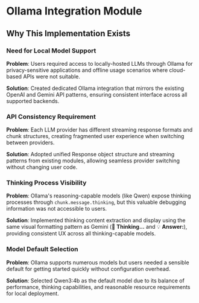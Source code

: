 # Ollama Integration Module

## Why This Implementation Exists

### Need for Local Model Support
**Problem**: Users required access to locally-hosted LLMs through Ollama for privacy-sensitive applications and offline usage scenarios where cloud-based APIs were not suitable.

**Solution**: Created dedicated Ollama integration that mirrors the existing OpenAI and Gemini API patterns, ensuring consistent interface across all supported backends.

### API Consistency Requirement
**Problem**: Each LLM provider has different streaming response formats and chunk structures, creating fragmented user experience when switching between providers.

**Solution**: Adopted unified Response object structure and streaming patterns from existing modules, allowing seamless provider switching without changing user code.

### Thinking Process Visibility
**Problem**: Ollama's reasoning-capable models (like Qwen) expose thinking processes through `chunk.message.thinking`, but this valuable debugging information was not accessible to users.

**Solution**: Implemented thinking content extraction and display using the same visual formatting pattern as Gemini (🤔 **Thinking...** and 💡 **Answer:**), providing consistent UX across all thinking-capable models.

### Model Default Selection
**Problem**: Ollama supports numerous models but users needed a sensible default for getting started quickly without configuration overhead.

**Solution**: Selected Qwen3:4b as the default model due to its balance of performance, thinking capabilities, and reasonable resource requirements for local deployment.